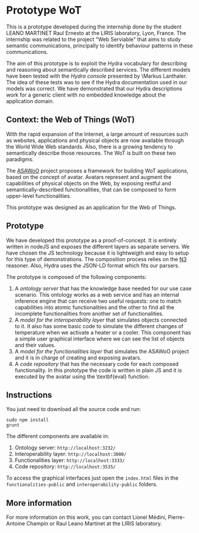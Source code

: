 # Prototype WoT

This is a prototype developed during the internship done by the student LEANO MARTINET Raul Ernesto at the LIRIS laboratory, Lyon, France. The internship was related to the project "Web Serviable" that aims to study semantic communications, principally to identify behaviour patterns in these communications.

The aim of this prototype is to exploit the Hydra vocabulary for describing and reasoning about semantically described services. The different models have been tested with the *Hydra console* presented by \Markus Lanthaler. The idea of these tests was to see if the Hydra documentation used in our models was correct. We have demonstrated that our Hydra descriptions work for a generic client with no embedded knowledge about the application domain.

## Context: the Web of Things (WoT)

With the rapid expansion of the Internet, a large amount of resources such as websites, applications and physical objects are now available through the World Wide Web standards. Also, there is a growing tendency to semantically describe those resources. The WoT is built on these two paradigms.

The [ASAWoO](http://liris.cnrs.fr/asawoo/) project proposes a framework for building WoT applications, based on the concept of avatar. Avatars represent and augment the capabilities of physical objects on the Web, by exposing restful and semantically-described functionalities, that can be composed to form upper-level functionalities.

This prototype was designed as an application for the Web of Things.

## Prototype

We have developed this prototype as a proof-of-concept. It is entirely written in nodeJS and exposes the different layers as separate servers. We have chosen the JS technology because it is lightweigth and easy to setup for this type of demonstrations. The composition process relies on the [N3](https://github.com/RubenVerborgh/N3.js) reasoner. Also, Hydra uses the JSON-LD format which fits our parsers.

The prototype is composed of the following components:

1. A *ontology server* that has the knowledge base needed for our use case scenario. This ontology works as a web service and has an internal inference engine that can receive two useful requests: one to match capabilities into atomic functionalities and the other to find all the incomplete functionalities from another set of functionalities.
2. A *model for the interoperability layer* that simulates objects connected to it. It also has some basic code to simulate the different changes of temperature when we activate a heater or a cooler. This component has a simple user graphical interface where we can see the list of objects and their values.
3. A *model for the functionalities layer* that simulates the ASAWoO project and it is in charge of creating and exposing avatars.
4. A *code repository* that has the necessary code for each composed functionality. In this prototype the code is written in plain JS and it is executed by the avatar using the \textbf{eval} function.

## Instructions

You just need to download all the source code and run:

    sudo npm install
    grunt

The different components are available in:

1. Ontology server: `http://localhost:3232/`
2. Interoperability layer: `http://localhost:3000/`
3. Functionalities layer: `http://localhost:3333/`
4. Code repository: `http://localhost:3535/`

To access the graphical interfaces just open the `index.html` files in the `functionalities-public` and `interoperability-public` folders.

## More information

For more information on this work, you can contact Lionel Médini, Pierre-Antoine Champin or Raul Leano Martinet at the LIRIS laboratory.
